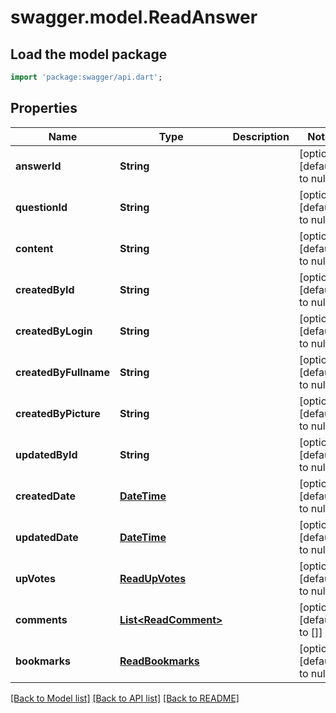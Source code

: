 # swagger.model.ReadAnswer

## Load the model package
```dart
import 'package:swagger/api.dart';
```

## Properties
Name | Type | Description | Notes
------------ | ------------- | ------------- | -------------
**answerId** | **String** |  | [optional] [default to null]
**questionId** | **String** |  | [optional] [default to null]
**content** | **String** |  | [optional] [default to null]
**createdById** | **String** |  | [optional] [default to null]
**createdByLogin** | **String** |  | [optional] [default to null]
**createdByFullname** | **String** |  | [optional] [default to null]
**createdByPicture** | **String** |  | [optional] [default to null]
**updatedById** | **String** |  | [optional] [default to null]
**createdDate** | [**DateTime**](DateTime.md) |  | [optional] [default to null]
**updatedDate** | [**DateTime**](DateTime.md) |  | [optional] [default to null]
**upVotes** | [**ReadUpVotes**](ReadUpVotes.md) |  | [optional] [default to null]
**comments** | [**List&lt;ReadComment&gt;**](ReadComment.md) |  | [optional] [default to []]
**bookmarks** | [**ReadBookmarks**](ReadBookmarks.md) |  | [optional] [default to null]

[[Back to Model list]](../README.md#documentation-for-models) [[Back to API list]](../README.md#documentation-for-api-endpoints) [[Back to README]](../README.md)


